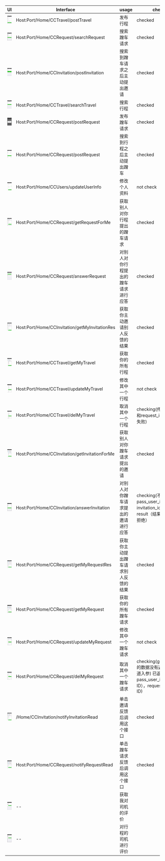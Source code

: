 | UI  | Interface | usage | checked |
| ------------- | ------------- | ------------- | ------------- |
| ![](https://github.com/dafeizizhu/wx-saobin/blob/master/integrated-test/travel-submit.png?raw=true) | Host:Port/Home/CCTravel/postTravel | 发布行程 | checked |
| ![](https://github.com/dafeizizhu/wx-saobin/blob/master/integrated-test/travel-search.png?raw=true) | Host:Port/Home/CCRequest/searchRequest | 搜索蹭车请求 | checked |
| ![](https://github.com/dafeizizhu/wx-saobin/blob/master/integrated-test/travel-submit-pick.png?raw=true) | Host:Port/Home/CCInvitation/postInvitation| 搜索到蹭车请求之后主动提出邀请 | checked |
| ![](https://github.com/dafeizizhu/wx-saobin/blob/master/integrated-test/request-search.png?raw=true) | Host:Port/Home/CCTravel/searchTravel | 搜索行程 | checked |
| ![](https://github.com/dafeizizhu/wx-saobin/blob/master/integrated-test/request-submit.png?raw=true) | Host:Port/Home/CCRequest/postRequest | 发布蹭车请求 | checked |
| ![](https://github.com/dafeizizhu/wx-saobin/blob/master/integrated-test/request-search-ceng.png?raw=true) | Host:Port/Home/CCRequest/postRequest | 搜索到行程之后主动提出蹭车 | checked |
| ![](https://github.com/dafeizizhu/wx-saobin/blob/master/integrated-test/user-center-personal-info-edit.png?raw=true) | Host:Port/Home/CCUsers/updateUserInfo | 修改个人资料 |not check |
| ![](https://github.com/dafeizizhu/wx-saobin/blob/master/integrated-test/user-center-my-travels-request-for-me.png?raw=true) | Host:Port/Home/CCRequest/getRequestForMe | 获取别人对你行程提出的蹭车请求 | checked |
| ![](https://github.com/dafeizizhu/wx-saobin/blob/master/integrated-test/user-center-my-travels-request-answer.png?raw=true) | Host:Port/Home/CCRequest/answerRequest | 对别人对你行程提出的蹭车请求进行应答 | checked |
| ![](https://github.com/dafeizizhu/wx-saobin/blob/master/integrated-test/user-center-my-travels-my-invitation-res.png?raw=true) | Host:Port/Home/CCInvitation/getMyInvitationRes | 获取你主动邀请别人反馈的结果 | checked |
| ![](https://github.com/dafeizizhu/wx-saobin/blob/master/integrated-test/user-center-my-travels-my-travel.png?raw=true) | Host:Port/Home/CCTravel/getMyTravel | 获取你的所有行程 | checked |
| ![](https://github.com/dafeizizhu/wx-saobin/blob/master/integrated-test/user-center-my-travels-my-travel-edit.png?raw=true) | Host:Port/Home/CCTravel/updateMyTravel | 修改其中一个行程 | not check|
| ![](https://github.com/dafeizizhu/wx-saobin/blob/master/integrated-test/user-center-my-travels-my-travel-cancel.png?raw=true) |Host:Port/Home/CCTravel/delMyTravel| 取消其中一个行程 | checking(传入了user_id和request_id后提示取消失败) |
| ![](https://github.com/dafeizizhu/wx-saobin/blob/master/integrated-test/user-center-my-requests-invitation-for-me.png?raw=true) | Host:Port/Home/CCInvitation/getInvitationForMe | 获取别人对你蹭车请求提出的邀请 | checked |
| ![](https://github.com/dafeizizhu/wx-saobin/blob/master/integrated-test/user-center-my-requests-invitation-answer.png?raw=true) | Host:Port/Home/CCInvitation/answerInvitation| 对别人对你蹭车请求提出的邀请进行应答 | checking(不知道入参) pass_user_id (乘客ID），invitation_id(邀请ID)，result（结果，1同意，2拒绝）|
| ![](https://github.com/dafeizizhu/wx-saobin/blob/master/integrated-test/user-center-my-requests-my-request-res.png?raw=true) | Host:Port/Home/CCRequest/getMyRequestRes | 获取你主动提出蹭车请求别人反馈的结果 | checked |
| ![](https://github.com/dafeizizhu/wx-saobin/blob/master/integrated-test/user-center-my-requests-my-request.png?raw=true) | Host:Port/Home/CCRequest/getMyRequest | 获取你的所有蹭车请求 | checked |
| ![](https://github.com/dafeizizhu/wx-saobin/blob/master/integrated-test/user-center-my-requests-my-request-save.png?raw=true) | Host:Port/Home/CCRequest/updateMyRequest | 修改其中一个蹭车请求 |not check |
| ![](https://github.com/dafeizizhu/wx-saobin/blob/master/integrated-test/user-center-my-requests-my-request-cancel.png?raw=true) | Host:Port/Home/CCRequest/delMyRequest | 取消其中一个蹭车请求 | checking(getMyRequest的数据没有返回id，不知道入参) 已返回。入参：pass_user_id（乘客ID），request_id（请求ID) |
| ![](https://github.com/dafeizizhu/wx-saobin/blob/master/integrated-test/user-center-my-travels-my-invitation-res.png?raw=true) | /Home/CCInvitation/notifyInvitationRead | 单击邀请反馈后调用这个接口 | checked |
| ![](https://github.com/dafeizizhu/wx-saobin/blob/master/integrated-test/user-center-my-requests-my-request-res.png?raw=true) | Host:Port/Home/CCRequest/notifyRequestRead | 单击蹭车请求反馈后调用这个接口 | checked |
| ![](https://github.com/dafeizizhu/wx-saobin/blob/master/integrated-test/user-center-my-rate.png?raw=true) | -- | 获取我对司机的评价 | |
| ![](https://github.com/dafeizizhu/wx-saobin/blob/master/integrated-test/user-center-my-rate-rate.png?raw=true) | -- | 对行程的司机进行评价 | |
